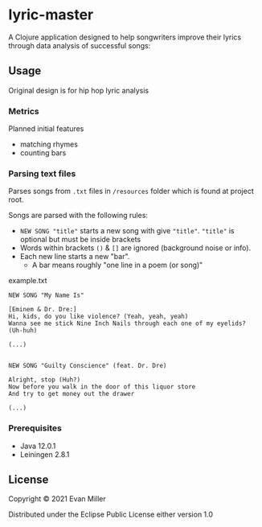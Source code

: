 # lyric-master

A Clojure application designed to help songwriters improve their lyrics through data analysis of successful songs:

## Usage

Original design is for hip hop lyric analysis

### Metrics

Planned initial features
- matching rhymes
- counting bars

### Parsing text files

Parses songs from `.txt` files in `/resources` folder which is found at project root.

Songs are parsed with the following rules:

- `NEW SONG "title"` starts a new song with give `"title"`. `"title"` is optional but must be inside brackets
- Words within brackets `()` & `[]` are ignored (background noise or info).
- Each new line starts a new "bar". 
    - A bar means roughly "one line in a poem (or song)"


example.txt 
````
NEW SONG "My Name Is"

[Eminem & Dr. Dre:]
Hi, kids, do you like violence? (Yeah, yeah, yeah)
Wanna see me stick Nine Inch Nails through each one of my eyelids? (Uh-huh)  

(...)


NEW SONG "Guilty Conscience" (feat. Dr. Dre)
         
Alright, stop (Huh?)
Now before you walk in the door of this liquor store
And try to get money out the drawer   

(...)

````

### Prerequisites

- Java 12.0.1
- Leiningen 2.8.1

## License

Copyright © 2021 Evan Miller

Distributed under the Eclipse Public License either version 1.0
